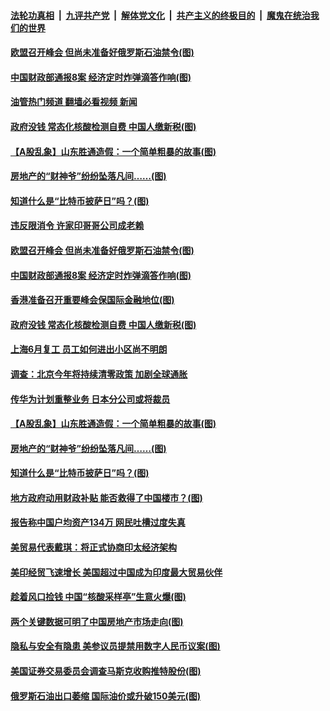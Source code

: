 ####  [法轮功真相](../../../../basic/blob/master/README.md?t=05310331) &nbsp;|&nbsp; [九评共产党](../../../../9ping.md/blob/master/README.md?t=05310331) &nbsp;|&nbsp; [解体党文化](../../../../jtdwh.md/blob/master/README.md?t=05310331)  &nbsp;|&nbsp; [共产主义的终极目的](../../../../gczydzjmd.md/blob/master/README.md?t=05310331) &nbsp;|&nbsp; [魔鬼在统治我们的世界](../../../../mgztzwmdsj.md/blob/master/README.md?t=05310331) 

#### [欧盟召开峰会 但尚未准备好俄罗斯石油禁令(图)](../pages/p5/1007860.md?t=05310331) 

#### [中国财政部通报8案 经济定时炸弹滴答作响(图)](../pages/p5/1007854.md?t=05310331) 

#### [油管热门频道 翻墙必看视频 新闻](http://45.76.130.85:81/youtube.html?05310331)

#### [政府没钱 常态化核酸检测自费 中国人缴新税(图)](../pages/p5/1007841.md?t=05310331) 

#### [【A股乱象】山东胜通造假：一个简单粗暴的故事(图)](../pages/p5/1007800.md?t=05310331) 

#### [房地产的“财神爷”纷纷坠落凡间……(图)](../pages/p5/1007795.md?t=05310331) 

#### [知道什么是“比特币披萨日”吗？(图)](../pages/p5/1007789.md?t=05310331) 

#### [违反限消令 许家印哥哥公司成老赖](../pages/p5/1007861.md?t=05310331) 

#### [欧盟召开峰会 但尚未准备好俄罗斯石油禁令(图)](../pages/p5/1007860.md?t=05310331) 

#### [中国财政部通报8案 经济定时炸弹滴答作响(图)](../pages/p5/1007854.md?t=05310331) 

#### [香港准备召开重要峰会保国际金融地位(图)](../pages/p5/1007851.md?t=05310331) 

#### [政府没钱 常态化核酸检测自费 中国人缴新税(图)](../pages/p5/1007841.md?t=05310331) 

#### [上海6月复工 员工如何进出小区尚不明朗](../pages/p5/1007835.md?t=05310331) 

#### [调查：北京今年将持续清零政策 加剧全球通胀](../pages/p5/1007831.md?t=05310331) 

#### [传华为计划重整业务 日本分公司或将裁员](../pages/p5/1007829.md?t=05310331) 

#### [【A股乱象】山东胜通造假：一个简单粗暴的故事(图)](../pages/p5/1007800.md?t=05310331) 

#### [房地产的“财神爷”纷纷坠落凡间……(图)](../pages/p5/1007795.md?t=05310331) 

#### [知道什么是“比特币披萨日”吗？(图)](../pages/p5/1007789.md?t=05310331) 

#### [地方政府动用财政补贴 能否救得了中国楼市？(图)](../pages/p5/1007780.md?t=05310331) 

#### [报告称中国户均资产134万 网民吐槽过度失真](../pages/p5/1007776.md?t=05310331) 

#### [美贸易代表戴琪：将正式协商印太经济架构](../pages/p5/1007774.md?t=05310331) 

#### [美印经贸飞速增长 美国超过中国成为印度最大贸易伙伴](../pages/p5/1007771.md?t=05310331) 

#### [趁着风口捡钱 中国“核酸采样亭”生意火爆(图)](../pages/p5/1007748.md?t=05310331) 

#### [两个关键数据可明了中国房地产市场走向(图)](../pages/p5/1007711.md?t=05310331) 

#### [隐私与安全有隐患 美参议员提禁用数字人民币议案(图)](../pages/p5/1007705.md?t=05310331) 

#### [美国证券交易委员会调查马斯克收购推特股份(图)](../pages/p5/1007710.md?t=05310331) 

#### [俄罗斯石油出口萎缩 国际油价或升破150美元(图)](../pages/p5/1007708.md?t=05310331) 

<img src='http://gfw-breaker.win/goodnews/indexes/p5.md' width='0px' height='0px'/>
